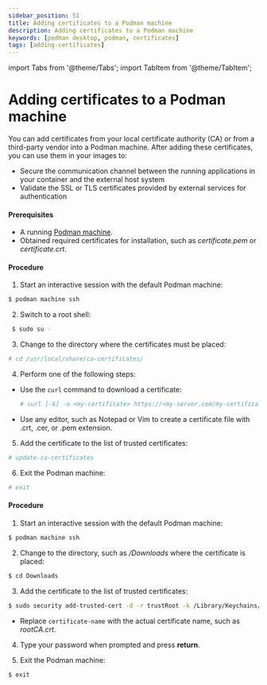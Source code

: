 ```yaml
---
sidebar_position: 51
title: Adding certificates to a Podman machine
description: Adding certificates to a Podman machine
keywords: [podman desktop, podman, certificates]
tags: [adding-certificates]
---
```


import Tabs from '@theme/Tabs';
import TabItem from '@theme/TabItem';

# Adding certificates to a Podman machine

You can add certificates from your local certificate authority (CA) or from a third-party vendor into a Podman machine. After adding these certificates, you can use them in your images to:

- Secure the communication channel between the running applications in your container and the external host system
- Validate the SSL or TLS certificates provided by external services for authentication

#### Prerequisites

- A running [Podman machine](/docs/podman/creating-a-podman-machine).
- Obtained required certificates for installation, such as _certificate.pem_ or _certificate.crt_.

<Tabs>
   <TabItem value="win" label="Windows" className="markdown">

#### Procedure

1. Start an interactive session with the default Podman machine:

```sh
$ podman machine ssh
```

2. Switch to a root shell:

```sh
 $ sudo su -
```

3. Change to the directory where the certificates must be placed:

```sh
# cd /usr/local/share/ca-certificates/
```

4. Perform one of the following steps:

- Use the `curl` command to download a certificate:

  ```sh
  # curl [-k] -o <my-certificate> https://<my-server.com/my-certificate>
  ```

- Use any editor, such as Notepad or Vim to create a certificate file with .crt, .cer, or .pem extension.

5. Add the certificate to the list of trusted certificates:

```sh
# update-ca-certificates
```

6. Exit the Podman machine:

```sh
# exit
```

</TabItem>
   <TabItem value="macOS" label="macOS" className="markdown">

#### Procedure

1. Start an interactive session with the default Podman machine:

```sh
$ podman machine ssh
```

2. Change to the directory, such as _/Downloads_ where the certificate is placed:

```sh
$ cd Downloads
```

3. Add the certificate to the list of trusted certificates:

```sh
$ sudo security add-trusted-cert -d -r trustRoot -k /Library/Keychains/System.keychain <certificate-name>
```

- Replace `certificate-name` with the actual certificate name, such as _rootCA.crt_.

4. Type your password when prompted and press **return**.

5. Exit the Podman machine:

```sh
$ exit
```

</TabItem>
</Tabs>
